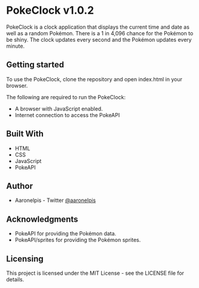 # PokeClock v1.0.2
PokeClock is a clock application that displays the current time and date as well as a random Pokémon. There is a 1 in 4,096 chance for the Pokémon to be shiny. The clock updates every second and the Pokémon updates every minute.

## Getting started
To use the PokeClock, clone the repository and open index.html in your browser.

The following are required to run the PokeClock:

* A browser with JavaScript enabled.
* Internet connection to access the PokeAPI

## Built With
* HTML
* CSS
* JavaScript
* PokeAPI

## Author
* Aaronelpis - Twitter [@aaronelpis](https://twitter.com/Aaronelpis)

## Acknowledgments
* PokeAPI for providing the Pokémon data.
* PokeAPI/sprites for providing the Pokémon sprites.

## Licensing
This project is licensed under the MIT License - see the LICENSE file for details.
